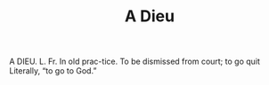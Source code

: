 ---
title: A Dieu
letter: A
permalink: "/definitions/a-dieu.html"
body: A DIEU. L. Fr. In old prac-tice. To be dismissed from court; to go quit Literally,
  “to go to God.”
published_at: '2018-07-07'
source: Black's Law Dictionary
layout: post
---